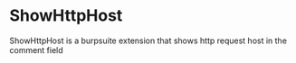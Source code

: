 # ShowHttpHost
ShowHttpHost is a burpsuite extension that shows http request host in the comment field
